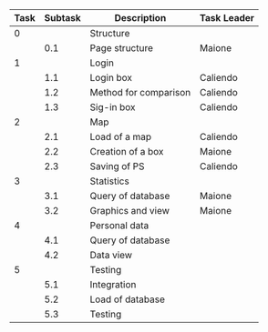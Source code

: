 Task | Subtask | Description | Task Leader
---------|------|--------|------
0 |  |  Structure| 
| | 0.1 | Page structure| Maione
1 |  | Login | 
| | 1.1 | Login box | Caliendo
| | 1.2 | Method for comparison | Caliendo
| | 1.3 | Sig-in box | Caliendo
2 | | Map | 
| | 2.1 | Load of a map | Caliendo
| | 2.2 | Creation of a box | Maione
| | 2.3 | Saving of PS | Caliendo
3 | | Statistics| 
| | 3.1| Query of database| Maione
| | 3.2| Graphics and view| Maione
4 | | Personal data | 
| | 4.1| Query of database|
| | 4.2| Data view|
5 | | Testing | 
| | 5.1 | Integration|
| | 5.2 | Load of database|
| | 5.3 | Testing|
